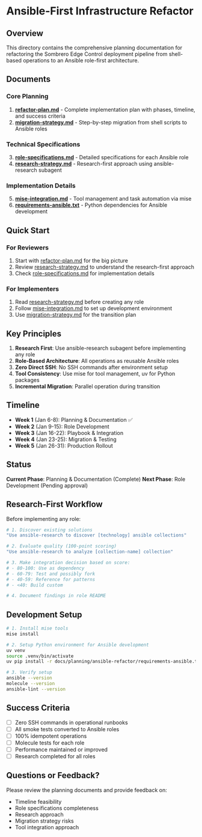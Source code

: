 # Ansible-First Infrastructure Refactor

## Overview

This directory contains the comprehensive planning documentation for refactoring the Sombrero Edge Control deployment pipeline from shell-based operations to an Ansible role-first architecture.

## Documents

### Core Planning
1. **[refactor-plan.md](./refactor-plan.md)** - Complete implementation plan with phases, timeline, and success criteria
2. **[migration-strategy.md](./migration-strategy.md)** - Step-by-step migration from shell scripts to Ansible roles

### Technical Specifications
3. **[role-specifications.md](./role-specifications.md)** - Detailed specifications for each Ansible role
4. **[research-strategy.md](./research-strategy.md)** - Research-first approach using ansible-research subagent

### Implementation Details
5. **[mise-integration.md](./mise-integration.md)** - Tool management and task automation via mise
6. **[requirements-ansible.txt](./requirements-ansible.txt)** - Python dependencies for Ansible development

## Quick Start

### For Reviewers
1. Start with [refactor-plan.md](./refactor-plan.md) for the big picture
2. Review [research-strategy.md](./research-strategy.md) to understand the research-first approach
3. Check [role-specifications.md](./role-specifications.md) for implementation details

### For Implementers
1. Read [research-strategy.md](./research-strategy.md) before creating any role
2. Follow [mise-integration.md](./mise-integration.md) to set up development environment
3. Use [migration-strategy.md](./migration-strategy.md) for the transition plan

## Key Principles

1. **Research First**: Use ansible-research subagent before implementing any role
2. **Role-Based Architecture**: All operations as reusable Ansible roles
3. **Zero Direct SSH**: No SSH commands after environment setup
4. **Tool Consistency**: Use mise for tool management, uv for Python packages
5. **Incremental Migration**: Parallel operation during transition

## Timeline

- **Week 1** (Jan 6-8): Planning & Documentation ✅
- **Week 2** (Jan 9-15): Role Development
- **Week 3** (Jan 16-22): Playbook & Integration
- **Week 4** (Jan 23-25): Migration & Testing
- **Week 5** (Jan 26-31): Production Rollout

## Status

**Current Phase**: Planning & Documentation (Complete)
**Next Phase**: Role Development (Pending approval)

## Research-First Workflow

Before implementing any role:

```bash
# 1. Discover existing solutions
"Use ansible-research to discover [technology] ansible collections"

# 2. Evaluate quality (100-point scoring)
"Use ansible-research to analyze [collection-name] collection"

# 3. Make integration decision based on score:
# - 80-100: Use as dependency
# - 60-79: Test and possibly fork
# - 40-59: Reference for patterns
# - <40: Build custom

# 4. Document findings in role README
```

## Development Setup

```bash
# 1. Install mise tools
mise install

# 2. Setup Python environment for Ansible development
uv venv
source .venv/bin/activate
uv pip install -r docs/planning/ansible-refactor/requirements-ansible.txt

# 3. Verify setup
ansible --version
molecule --version
ansible-lint --version
```

## Success Criteria

- [ ] Zero SSH commands in operational runbooks
- [ ] All smoke tests converted to Ansible roles
- [ ] 100% idempotent operations
- [ ] Molecule tests for each role
- [ ] Performance maintained or improved
- [ ] Research completed for all roles

## Questions or Feedback?

Please review the planning documents and provide feedback on:
- Timeline feasibility
- Role specifications completeness
- Research approach
- Migration strategy risks
- Tool integration approach
